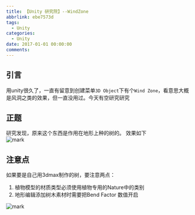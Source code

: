 ```yaml
---
title: 【Unity 研究院】--WindZone
abbrlink: ebe7573d
tags:
  - Unity
categories:
  - Unity
date: 2017-01-01 00:00:00
comments:
---
```

## 引言  
 用unity很久了，一直有留意到创建菜单`3D Object`下有个`Wind Zone`，看意思大概是风洞之类的效果，但一直没用过。今天有空研究研究<!-- more -->

## 正题

 研究发现，原来这个东西是作用在地形上种的树的。
 效果如下  
 ![mark](/../../Photos/180617/EJ2J9BFgbi.gif)

 ## 注意点  

如果要是自己用3dmax制作的树，要注意两点：
1. 植物模型的材质类型必须使用植物专用的Nature中的类别
2. 地形编辑添加树木素材时需要把Bend Factor 数值开启  

![mark](/../../Photos/180617/KKm2jAjhaA.png)